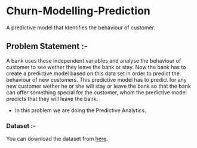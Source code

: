 # Churn-Modelling-Prediction
A predictive model that identifies the behaviour of customer.
## Problem Statement :-
A bank uses these independent variables and analyse the behaviour of customer to see wether they leave the bank or stay. Now the bank has to create a predictive model based on this data set in order to predict the behaviour of new customers. This predictive model has to predict for any new customer wether he or she will stay or leave the bank so that the bank can offer something special for the customer, whom the predictive model predicts that they will leave the bank.

 - In this problem we are doing the Predictive Analytics.

### Dataset :-
<p>You can download the dataset from <a href="https://drive.google.com/file/d/1oAmn0VfcUlKLDQXkE7c2KZ2em_d2d8o9/view?usp=sharing">here</a>.</p>
